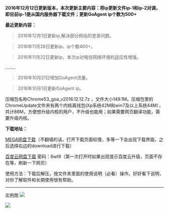 **2016年12月12日更新版本，本次更新主要内容：将ip更新文件ip-1和ip-2对调，即目前ip-1是从国内服务器下载文件；更新GoAgent ip个数为500+**

**最近更新内容：**

> 2016年12月1日更新ip,解决部分网站的登录问题。

> 2016年11月28日更新ip，ip个数400+。

> 2016年11月22日更新ip，本次ip对电信网络环境的适应性增强。

........

> 2016年10月21日增加GoAgent流量。

> 2016年10月1日更新GoAgent ip。


压缩包名称Chrome53_goa_v2016.12.12.7z ，文件大小149.1M。压缩包里的ChromeUpdate文件夹有两个内核离线包(Xp系统42M和win7及以上系统44M），共计86M，方便想升级内核的用户，不升级也能用；如果需要网页翻译功能，需要升级内核。


**下载地址：**

[MEGA网盘下载](https://mega.nz/#!g1AkQKCI!vfdDB4XJ-Jspnvuf6GF2qwhbXfdANW5wJAbkXQIz-kg)（不翻墙的话，打开下载页面较慢，多等一下会出现下载界面，之后选择右边的download进行下载）

[百度云网盘下载](http://pan.baidu.com/s/1miRTom8) 密码：6wt9（第一次打开时如果出现提示百度云升级，页面不存在等，刷新一下网页）


使用方法：下载后解压，按文件夹里面的使用说明（必看）操作。好好看下说明，对你了解软件和长期使用很有帮助。

***
实例图
![](https://raw.githubusercontent.com/Alvin9999/pac2/master/goagent综合版使用1.png)

![](https://raw.githubusercontent.com/Alvin9999/pac2/master/GOA1.png)
